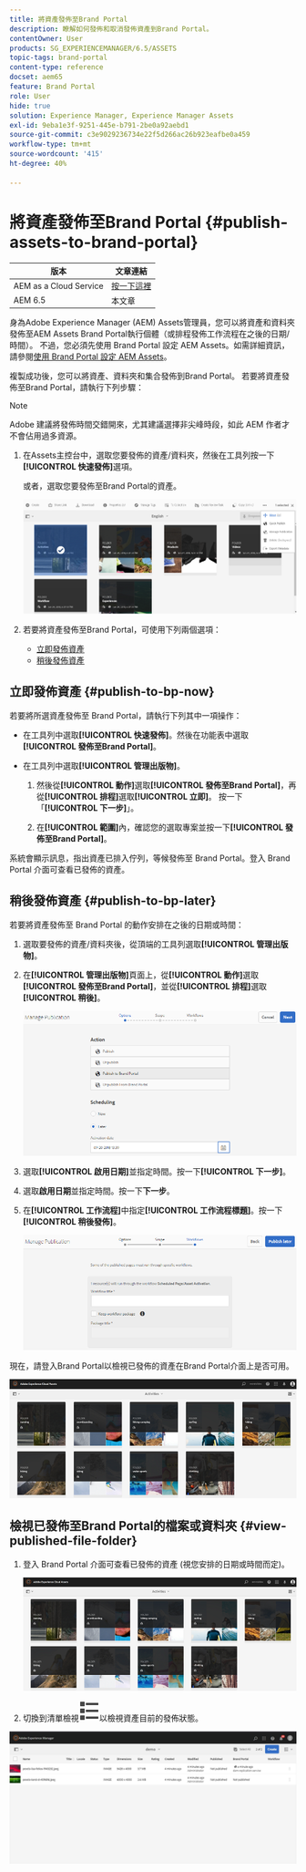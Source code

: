 ```yaml
---
title: 將資產發佈至Brand Portal
description: 瞭解如何發佈和取消發佈資產到Brand Portal。
contentOwner: User
products: SG_EXPERIENCEMANAGER/6.5/ASSETS
topic-tags: brand-portal
content-type: reference
docset: aem65
feature: Brand Portal
role: User
hide: true
solution: Experience Manager, Experience Manager Assets
exl-id: 9eba1e3f-9251-445e-b791-2be0a92aebd1
source-git-commit: c3e9029236734e22f5d266ac26b923eafbe0a459
workflow-type: tm+mt
source-wordcount: '415'
ht-degree: 40%

---
```


# 將資產發佈至Brand Portal {#publish-assets-to-brand-portal}

| 版本 | 文章連結 |
| -------- | ---------------------------- |
| AEM as a Cloud Service  | [按一下這裡](https://experienceleague.adobe.com/docs/experience-manager-cloud-service/content/assets/brand-portal/publish-to-brand-portal.html?lang=zh-Hant) |
| AEM 6.5 | 本文章 |

身為Adobe Experience Manager (AEM) Assets管理員，您可以將資產和資料夾發佈至AEM Assets Brand Portal執行個體（或排程發佈工作流程在之後的日期/時間）。 不過，您必須先使用 Brand Portal 設定 AEM Assets。如需詳細資訊，請參閱[使用 Brand Portal 設定 AEM Assets](/help/assets/configure-aem-assets-with-brand-portal.md)。

複製成功後，您可以將資產、資料夾和集合發佈到Brand Portal。 若要將資產發佈至Brand Portal，請執行下列步驟：

>[!NOTE]
>
>Adobe 建議將發佈時間交錯開來，尤其建議選擇非尖峰時段，如此 AEM 作者才不會佔用過多資源。

1. 在Assets主控台中，選取您要發佈的資產/資料夾，然後在工具列按一下&#x200B;**[!UICONTROL 快速發佈]**&#x200B;選項。

   或者，選取您要發佈至Brand Portal的資產。

   ![publish2bp-2](assets/publish2bp.png)

1. 若要將資產發佈至Brand Portal，可使用下列兩個選項：
   * [立即發佈資產](#publish-to-bp-now)
   * [稍後發佈資產](#publish-to-bp-now)

## 立即發佈資產 {#publish-to-bp-now}

若要將所選資產發佈至 Brand Portal，請執行下列其中一項操作：

* 在工具列中選取&#x200B;**[!UICONTROL 快速發佈]**。然後在功能表中選取&#x200B;**[!UICONTROL 發佈至Brand Portal]**。

* 在工具列中選取&#x200B;**[!UICONTROL 管理出版物]**。

   1. 然後從&#x200B;**[!UICONTROL 動作]**&#x200B;選取&#x200B;**[!UICONTROL 發佈至Brand Portal]**，再從&#x200B;**[!UICONTROL 排程]**&#x200B;選取&#x200B;**[!UICONTROL 立即]**。 按一下「**[!UICONTROL 下一步]**」。

   2. 在&#x200B;**[!UICONTROL 範圍]**&#x200B;內，確認您的選取專案並按一下&#x200B;**[!UICONTROL 發佈至Brand Portal]**。

系統會顯示訊息，指出資產已排入佇列，等候發佈至 Brand Portal。登入 Brand Portal 介面可查看已發佈的資產。

## 稍後發佈資產 {#publish-to-bp-later}

若要將資產發佈至 Brand Portal 的動作安排在之後的日期或時間：

1. 選取要發佈的資產/資料夾後，從頂端的工具列選取&#x200B;**[!UICONTROL 管理出版物]**。

1. 在&#x200B;**[!UICONTROL 管理出版物]**&#x200B;頁面上，從&#x200B;**[!UICONTROL 動作]**&#x200B;選取&#x200B;**[!UICONTROL 發佈至Brand Portal]**，並從&#x200B;**[!UICONTROL 排程]**&#x200B;選取&#x200B;**[!UICONTROL 稍後]**。

   ![publishlaterbp-1](assets/publishlaterbp-1.png)

1. 選取&#x200B;**[!UICONTROL 啟用日期]**&#x200B;並指定時間。按一下&#x200B;**[!UICONTROL 下一步]**。

1. 選取&#x200B;**啟用日期**&#x200B;並指定時間。按一下&#x200B;**下一步**。

1. 在&#x200B;**[!UICONTROL 工作流程]**&#x200B;中指定&#x200B;**[!UICONTROL 工作流程標題]**。按一下&#x200B;**[!UICONTROL 稍後發佈]**。

   ![publishworkflow](assets/publishworkflow.png)

現在，請登入Brand Portal以檢視已發佈的資產在Brand Portal介面上是否可用。

![bp_landingpage](assets/bp_landingpage.png)

## 檢視已發佈至Brand Portal的檔案或資料夾 {#view-published-file-folder}

1. 登入 Brand Portal 介面可查看已發佈的資產 (視您安排的日期或時間而定)。

   ![bp_landingpage](assets/bp_landingpage.png)

1. 切換到清單檢視![清單檢視](assets/list-view.svg)以檢視資產目前的發佈狀態。

<!--2. On the [Asset Reports page](#https://experienceleague.adobe.com/zh-hant/docs/experience-manager-cloud-service/content/assets/admin/asset-reports), you can see the current state of the report job, for example, Success, Failed, Queued, or Scheduled.-->

![產生的報告狀態](assets/report-status.JPG)
